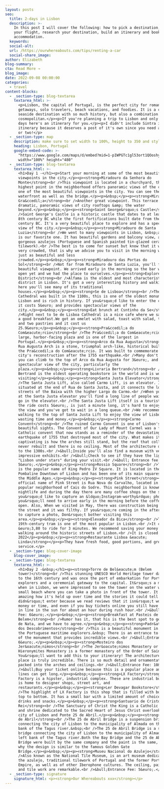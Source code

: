 ```yaml
---
layout: posts
seo:
  title: 2-days in Lisbon
  description: >-
    In this post I will cover the following: how to pick a destination, book
    your flight, research your destination, build an itinerary and book
    accommodation.
  keywords:
  social-alt:
  url: /https://ourwhereabouts.com/tips/renting-a-car
  social-share_image:
author: Elizabeth
blog-summary:
cta: Read More →
blog_image:
date: 2022-09-08 00:00:00
categories:
  - travel
content-blocks:
  - _section-type: blog-textarea
    textarea_html: >-
      <p>Lisbon, the capital of Portugal, is the perfect city for romantic
      getaways, solo travelers, beach vacations, and foodies. It is a charming
      seaside destination with so much history, but also a combination of
      cosmopolitan.</p><p>If you're planning a trip to Lisbon and only have 2
      days here's an itinerary for you.</p><p>I didn't include Sintra in this
      itinerary because it deserves a post of it's own since you need a full day
      or two!</p>
  - _section-type: map
    description: make sure to set width to 100%, height to 350 and style to border 2
    heading: Lisbon, Portugal
    google-embed-code: >-
      "https://www.google.com/maps/d/embed?mid=1-pIWPGTc1gl53ort1QOoshyD1WYVBLE&ehbc=2E312F"
      width="100%" height="480"
  - _section-type: blog-textarea
    textarea_html: >-
      <h1>Day 1 -</h1><p>Start your morning at some of the most beautiful
      viewpoints in the city.</p><p><strong>Miradouro da Senhora do
      Monte</strong><br />This viewpoint is located in a churchyard, this
      highest point in the neighborhood offers panoramic views of the city. It's
      one of the most beautiful viewpoints in the city. You can see the entire
      waterfront as well as the bridge.</p><p>&nbsp;</p><p><strong>Miradouro da
      Gra&ccedil;a</strong><br />Another great viewpoint. This terrace offers
      dramatic, panoramic views of city rooftops &amp; the water
      beyond.</p><p>&nbsp;</p><p><strong>Saint George&rsquo;s Castle</strong><br
      />Saint George's Castle is a historic castle that dates to at least the
      8th century BC while the first fortifications built date from the 1st
      century BC. It's a very beautiful place to explore and has a spectacular
      view of the city.</p><p>&nbsp;</p><p><strong>Miradouro de Santa
      Luzia</strong><br />We went to many viewpoints in Lisbon, &nbsp;and this
      is our favorite one. It has beautiful gardens and balcony view, and
      gorgeous azulejos (Portuguese and Spanish painted tin-glazed ceramic
      tilework).<br />The best is to come for sunset but know that it will be
      very crowded, that is why we advise you to visit in the morning when it's
      just as beautiful and less
      crowded.​​​​​​</p><p>&nbsp;</p><p><strong>Miradouro das Portas do
      Sol</strong><br />Not far from Miradouro de Santa Luzia, you'll find this
      beautiful viewpoint. We arrived early in the morning so the bar wasn't
      open yet and we had the place to ourselves.</p><p><strong>Explore Alfama
      District</strong><br />Alfama is the oldest and most characteristic
      district in Lisbon. It's got a very interesting history and walking around
      here you'll see many of its traditional
      houses.</p><p>&nbsp;</p><p><strong>Se de Lisboa</strong><br />The Lisbon
      Cathedral was built in the 1100s, this is one of the oldest monuments in
      Lisbon and is rich in history. If you&rsquo;d like to enter the cathedral
      it costs 5&euro; and provides spectacular views of the
      city.</p><p>&nbsp;</p><p><strong>Eat brunch at Csntinho da Se</strong><br
      />Right next to Se de Lisboa Cathedral is a nice cafe where we sat and ate
      a good breakfast.We got an omelet with salad, toast with salad, two drinks
      and two pastries and it cost us
      25.9&euro;</p><p>&nbsp;</p><p><strong>Pra&ccedil;a do
      Com&eacute;rcio</strong><br />The Pra&ccedil;a do Com&eacute;rcio is a
      large, harbor-facing plaza and is one of the largest in
      Portugal.</p><p>&nbsp;</p><p><strong>Arco da Rua Augusta</strong><br />The
      Rua Augusta Arch is a stone, triumphal arch-like, historical building on
      the Pra&ccedil;a do Com&eacute;rcio. It was built to commemorate the
      city's reconstruction after the 1755 earthquake.<br />Many don't know, but
      you can climb to the top of Arco da Rua Augusta for 3&euro;, and offers a
      spectacular view of the city, particularly the
      plaza.</p><p>&nbsp;</p><p><strong>Livraria Bertrand</strong><br />Livraria
      Bertrand is the oldest operating bookstore in the world and is worth
      visiting!</p><p>&nbsp;</p><p><strong>Santa Justa Elevator</strong><br
      />The Santa Justa Lift, also called Carmo Lift, is an elevator. It is
      situated at the end of Rua de Santa Justa, and it connects the lower
      streets of the Baixa with the higher Largo do Carmo.<br />When you arrive
      at the Santa Justa elevator you'll find a long line of people waiting to
      go in the elevator.<br />The Santa Justa Lift itself is a tourist trap,
      the ride costs 5&euro;,​​​​​​​ is just a minute long, it's hard to enjoy
      the view and you've got to wait in a long queue.<br />​​​​​​​We recommend
      walking to the top of Santa Justa Lift to enjoy the view of Lisbon without
      wasting time and money.</p><p>&nbsp;</p><p><strong>Carmo
      Convent</strong><br />The ruined Carmo Convent is one of Lisbon's most
      beautiful sights. The Convent of Our Lady of Mount Carmel was a former
      Catholic convent that now stands as a reminder of the devastating
      earthquake of 1755 that destroyed most of the city. What makes it so
      captivating is how the arches still stand, but the roof that collapsed was
      never rebuilt and there is no ceiling. Most of the architecture dates back
      to the 1300s.<br />&bull;Inside you'll also find a museum with very
      impressive exhibits.<br />&bull;Check to see if they have the light show
      "Lisbon under stars" during your visit.<br />&bull; Entrance fee:&nbsp;
      5&euro;.</p><p>&nbsp;</p><p><strong>Rossio Square</strong><br />The Rossio
      is the popular name of King Pedro IV Square. It is located in the
      Pombaline Downtown of Lisbon and has been one of its main squares since
      the Middle Ages.</p><p>&nbsp;</p><p><strong>Pink Street</strong><br />The
      official name of Pink Street is Rua Nova do Carvalho, located in the
      popular neighborhood of Cais do Sodre. This neighborhood is known for its
      nightlife and during the day there are many coffee shops on the street. If
      you&rsquo;d like to capture an &ldquo;Instagram-worthy&rdquo; photo
      you&rsquo;ll need to arrive early in the morning before the coffee shops
      open. Also, When we visited in May, there was construction being done on
      the street and it was filthy. If you&rsquo;re coming in the afternoon just
      to capture a photo, Don&rsquo;t bother visiting this
      area.</p><p>&nbsp;</p><p><strong>Elevador da Bica</strong><br />This
      19th-century tram is one of the most popular in Lisbon.<br />It costs
      &euro;3,80 to ride for 3 minutes. We recommend saving your money and
      walking around the historic streets of Lisbon.<br />It is closed as of May
      2022</p><p>&nbsp;</p><p><strong>Restaurante Lisboa &eacute;
      Linda</strong></p><p>They have fresh food, good portions, and great
      service.</p>
  - _section-type: blog-cover-image
    blog-cover_image:
  - _section-type: blog-textarea
    textarea_html: >-
      <h1>Day 2 -&nbsp;</h1><p><strong>Torre de Bel&eacute;m (Belem
      tower)</strong><br />This stunning UNESCO World Heritage tower dates back
      to the 16th century and was once the port of embarkation for Portuguese
      explorers and a ceremonial gateway to the capital. It&rsquo;s a must-visit
      when in Lisbon, we were impressed to see the tower on the water with a
      small beach where you can take a photo in front of the tower. It is
      amazing how it's held up over time and the stories it could tell.<br />We
      didn&rsquo;t enter because we read reviews that it isn&rsquo;t worth the
      money or time, and even if you buy tickets online you still have to wait
      in line in the sun for about an hour during rush hour.<br />&bull;Entrance
      Fee: 6&euro;.</p><p>&nbsp;</p><p><strong>Breakfast at Pasteis de
      Belem</strong><br />Rumor has it, that his is the best spot to get Pastel
      de Nata, and we have to agree.</p><p>&nbsp;</p><p><strong>Padr&atilde;o
      dos Descobrimentos</strong><br />This is a beautiful monument in honor of
      the Portuguese maritime explorers.&nbsp; There is an entrance to the top
      of the monument that provides incredible views.<br />&bull;Entrance Fee:
      6&euro;.</p><p>&nbsp;</p><p><strong>Mosteiro dos
      Jer&oacute;nimos</strong><br />The Jer&oacute;nimos Monastery or
      Hieronymites Monastery is a former monastery of the Order of Saint Jerome.
      You&rsquo;ll want to add this to your itinerary! The architecture of this
      place is truly incredible. There is so much detail and ornamentation
      packed into the arches and ceilings.<br />&bull;Entrance Fee: 10&euro;.<br
      />&bull;Buy your ticket online because this is a popular place and the
      lines can get long.</p><p>&nbsp;</p><p><strong>LX Factory</strong><br />LX
      Factory is a hipster, industrial complex. These are industrial buildings
      is home to designer shops, street art, and
      restaurants.</p><p>&nbsp;</p><p><strong>Ler Devagar Bookstore</strong><br
      />The highlight of LX Factory is this shop that is filled with books from
      top to bottom. It has a small bar with a limited amount of choices in
      drinks and snacks.</p><p>&nbsp;</p><p><strong>Santuario de Cristo
      Rei</strong><br />The Sanctuary of Christ the King is a Catholic monument
      and shrine dedicated to the Sacred Heart of Jesus Christ overlooking the
      city of Lisbon and Ponte 25 de Abril.</p><p>&nbsp;</p><p><strong>Ponte 25
      de Abril</strong><br />The 25 de Abril Bridge is a suspension bridge
      connecting the city of Lisbon to the municipality of Almada on the left
      bank of the Tagus river.&nbsp;<br />The 25 de Abril Bridge is a suspension
      bridge connecting the city of Lisbon to the municipality of Almada on the
      left bank of the Tagus river.Both the Bay Bridge and the 25 de Abril
      Bridge were built by the same company and the paint is the same, which is
      why the design is similar to the famous Golden Gate
      Bridge.</p><p>&nbsp;</p><p><strong>Museu Nacional do Azulejo</strong><br
      />Also known as the National Tile Museum, is an art museum dedicated to
      the azulejo, traditional tilework of Portugal and the former Portuguese
      Empire, as well as of other Iberophone cultures. The ceiling, paintings,
      and tile work are remarkable.<br />&bull;Entrance Fee: 5&euro;.</p>
  - _section-type: signature
    signature_html: <p><strong>Our Whereabouts xxx</strong></p>
---
```

